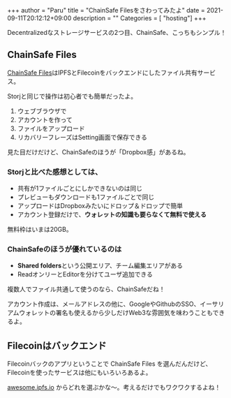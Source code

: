 +++
author = "Paru"
title = "ChainSafe Filesをさわってみたよ"
date = 2021-09-11T20:12:12+09:00
description = ""
Categories = [ "hosting"]
+++

Decentralizedなストレージサービスの2つ目、ChainSafe、こっちもシンプル！

<!--more-->

## ChainSafe Files

[ChainSafe Files](https://files.chainsafe.io)はIPFSとFilecoinをバックエンドにしたファイル共有サービス。

Storjと同じで操作は初心者でも簡単だったよ。

1. ウェブブラウザで
2. アカウントを作って
3. ファイルをアップロード
4. リカバリーフレーズはSetting画面で保存できる

見た目だけだけど、ChainSafeのほうが「Dropbox感」があるね。

### Storjと比べた感想としては、

- 共有が1ファイルごとにしかできないのは同じ
- プレビューもダウンロードも1ファイルごとで同じ
- アップロードはDropboxみたいにドロップ＆ドロップで簡単
- アカウント登録だけで、**ウォレットの知識も要らなくて無料で使える**

無料枠はいまは20GB。

### ChainSafeのほうが優れているのは

- **Shared folders**という公開エリア、チーム編集エリアがある
- ReadオンリーとEditorを分けてユーザ追加できる

複数人でファイル共通して使うのなら、ChainSafeだね！

アカウント作成は、メールアドレスの他に、GoogleやGithubのSSO、イーサリアムウォレットの署名も使えるから少しだけWeb3な雰囲気を味わうこともできるよ。

## Filecoinはバックエンド

Filecoinバックのアプリということで ChainSafe Files を選んだんだけど、Filecoinを使ったサービスは他にもいろいろあるよ。

[awesome.ipfs.io](https://awesome.ipfs.io) からどれを選ぶかな〜。考えるだけでもワクワクするよね！
